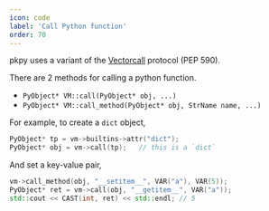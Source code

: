 ```yaml
---
icon: code
label: 'Call Python function'
order: 70
---
```


pkpy uses a variant of the [Vectorcall](https://peps.python.org/pep-0590/) protocol (PEP 590).

There are 2 methods for calling a python function.

+ `PyObject* VM::call(PyObject* obj, ...)`
+ `PyObject* VM::call_method(PyObject* obj, StrName name, ...)`

For example, to create a `dict` object,

```cpp
PyObject* tp = vm->builtins->attr("dict");
PyObject* obj = vm->call(tp);	// this is a `dict`
```

And set a key-value pair,

```cpp
vm->call_method(obj, "__setitem__", VAR("a"), VAR(5));
PyObject* ret = vm->call(obj, "__getitem__", VAR("a"));
std::cout << CAST(int, ret) << std::endl; // 5
```